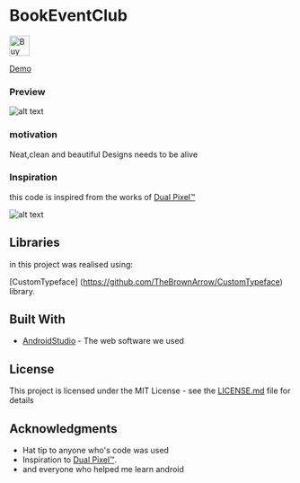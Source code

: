 # BookEventClub

<a href='http://ko-fi.com/A0052VNK' target='_blank'><img height='36' style='border:0px;height:36px;' src='https://az743702.vo.msecnd.net/cdn/kofi1.png?v=0' border='0' alt='Buy Me a Coffee at ko-fi.com' /></a>


[Demo](https://appetize.io/app/fatxzkdpaxpqtzf2j4vxu5ak1r?device=nexus5&scale=75&orientation=portrait&osVersion=7.0)
### Preview
 
 ![alt text](https://github.com/chawkiAmrouche/BookEventClub/blob/master/Untitled-1.png)
 
### motivation

Neat,clean and beautiful Designs needs to be alive

### Inspiration

this code is inspired from the works of [Dual Pixel™](https://www.uplabs.com/idualpixel)

![alt text](https://github.com/chawkiAmrouche/BookEventClub/blob/master/preview.jpg)
   
## Libraries

in this project was realised using:

[CustomTypeface] (https://github.com/TheBrownArrow/CustomTypeface) library.


## Built With

* [AndroidStudio](https://developer.android.com/studio/index.html) - The web software we used

 
 
## License

This project is licensed under the MIT License - see the [LICENSE.md](LICENSE.md) file for details

## Acknowledgments

* Hat tip to anyone who's code was used
* Inspiration to [Dual Pixel™](https://www.uplabs.com/idualpixel).
* and everyone who helped me learn android

